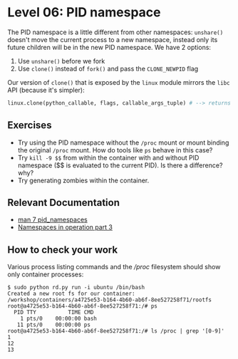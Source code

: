# Level 06: PID namespace

The PID namespace is a little different from other namespaces: `unshare()` doesn't move the current process to a new namespace, instead only its future children will be in the new PID namespace.
We have 2 options:
 1. Use `unshare()` before we fork
 1. Use `clone()` instead of `fork()` and pass the `CLONE_NEWPID` flag

Our version of `clone()` that is exposed by the `linux` module mirrors the `libc` API (because it's simpler):
```python
linux.clone(python_callable, flags, callable_args_tuple) # --> returns pid of new process
```

## Exercises
- Try using the PID namespace without the `/proc` mount or mount binding the original `/proc` mount. How do tools like `ps` behave in this case?
- Try `kill -9 $$` from within the container with and without PID namespace ($$ is evaluated to the current PID). Is there a difference? why?
- Try generating zombies within the container.

## Relevant Documentation

- [man 7 pid_namespaces](http://man7.org/linux/man-pages/man7/pid_namespaces.7.html)
- [Namespaces in operation part 3](https://lwn.net/Articles/531419/)

## How to check your work

Various process listing commands and the */proc* filesystem should show only container processes:
```
$ sudo python rd.py run -i ubuntu /bin/bash
Created a new root fs for our container: /workshop/containers/a4725e53-b164-4b60-ab6f-8ee527258f71/rootfs
root@a4725e53-b164-4b60-ab6f-8ee527258f71:/# ps
  PID TTY          TIME CMD
    1 pts/0    00:00:00 bash
   11 pts/0    00:00:00 ps
root@a4725e53-b164-4b60-ab6f-8ee527258f71:/# ls /proc | grep '[0-9]'
1
12
13
```
